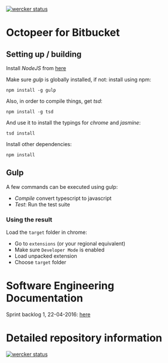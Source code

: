 [![wercker status](https://app.wercker.com/status/58d7606deea2e9a573c66d7fd5f57ef4/s "wercker status")](https://app.wercker.com/project/bykey/58d7606deea2e9a573c66d7fd5f57ef4)



# Octopeer for Bitbucket

## Setting up / building
Install *NodeJS* from [here](https://nodejs.org)

Make sure *gulp* is globally installed, if not: install using npm:
```
npm install -g gulp
```
Also, in order to compile things, get *tsd*:
```
npm install -g tsd
```
And use it to install the typings for _chrome_ and _jasmine_:
```
tsd install
```

Install other dependencies:
```
npm install
```

## Gulp
A few commands can be executed using gulp:
* *Compile* convert typescript to javascript
* *Test*: Run the test suite

### Using the result
Load the `target` folder in chrome:
 * Go to `extensions` (or your regional equivalent)
 * Make sure `Developer Mode` is enabled
 * Load unpacked extension
 * Choose `target` folder

# Software Engineering Documentation
Sprint backlog 1, 22-04-2016: [here](https://bitbucket.org/CasBs/ooc-octopeer/src/ab788018da61a9b5c202b1324185a75cbc448250/doc/Sprint%20Backlog%20%231.pdf?at=master&fileviewer=file-view-default)

# Detailed repository information #
[![wercker status](https://app.wercker.com/status/58d7606deea2e9a573c66d7fd5f57ef4/m "wercker status")](https://app.wercker.com/project/bykey/58d7606deea2e9a573c66d7fd5f57ef4)